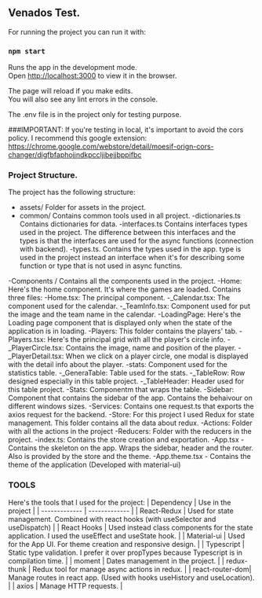 
## Venados Test.

For running the project you can run it with:
### `npm start`

Runs the app in the development mode.<br />
Open [http://localhost:3000](http://localhost:3000) to view it in the browser.

The page will reload if you make edits.<br />
You will also see any lint errors in the console. <br/>

The .env file is in the project only for testing purpose. 

###IMPORTANT: If you're testing in local, it's important to avoid the cors policy. I recommend this google extension: https://chrome.google.com/webstore/detail/moesif-orign-cors-changer/digfbfaphojjndkpccljibejjbppifbc

### Project Structure.

The project has the following structure:

- assets/ Folder for assets in the project.
- common/ Contains common tools used in all project.
  -dictionaries.ts Contains dictionaries for data.
  -interfaces.ts Contains interfaces types used in the project. The difference between this interfaces and the types is that the interfaces are used for the async functions (connection with backend).
  -types.ts. Contains the types used in the app. type is used in the project instead an interface when it's for describing some function or type that is not used in async functins.
  
-Components / Contains all the components used in the project.
  -Home: Here's the home component. It's where the games are loaded. Contains three files:
    -Home.tsx: The principal component.
    -_Calendar.tsx: The component used for the calendar.
    -_TeamInfo.tsx: Component used for put the image and the team name in the calendar.
   -LoadingPage: Here's the Loading page component that is displayed only when the state of the application is in loading.
   -Players: This folder contains the players' tab.
    -Players.tsx: Here's the principal grid with all the player's circle info.
    -_PlayerCircle.tsx: Contains the image, name and position of the player.
    -_PlayerDetail.tsx: When we click on a player circle, one modal is displayed with the detail info about the player.
   -stats: Component used for the statistics table.
    -_GeneraTable: Table used for the stats.
    -_TableRow: Row designed especially in this table project.
    -_TableHeader: Header used for this table project.
    -Stats: Componentm that wraps the table.
   -Sidebar: Component that contains the sidebar of the app. Contains the behaivour on different windows sizes.
-Services: Contains one request.ts that exports the axios request for the backend.
-Store: For this project I used Redux for state management. This folder contains all the data about redux.
  -Actions: Folder with all the actions in the project
  -Reducers: Folder with the reducers in the project.
  -index.ts: Contains the store creation and exportation.
 -App.tsx - Contains the skeleton on the app. Wraps the sidebar, header and the router. Also is provided by the store and the theme.
 -App.theme.tsx - Contains the theme of the application (Developed with material-ui)
 
### TOOLS
Here's the tools that I used for the project:
| Dependency      | Use in the project              |
| -------------   | -------------                   |
| React-Redux     | Used for state management. Combined with react hooks (with useSelector and useDispatch)                |
| React Hooks     | Used instead class components for the state application. I used the useEffect and useState hook.       |
| Material-ui     | Used for the App UI. For theme creation and responsive design.                                         |
| Typescript      | Static type validation. I prefer it over propTypes because Typescript is in compilation time.          |
| moment          | Dates management in the project.                                                                       |
| redux-thunk     | Redux tool for manage async actions in redux.                                                          | 
| react-router-dom| Manage routes in react app. (Used with hooks useHistory and useLocation).                              |
| axios           | Manage HTTP requests.                                                                                  | 
  
